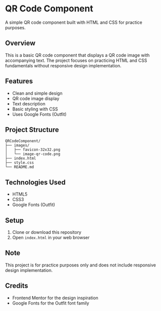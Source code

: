 # QR Code Component

A simple QR code component built with HTML and CSS for practice purposes.

## Overview

This is a basic QR code component that displays a QR code image with accompanying text. The project focuses on practicing HTML and CSS fundamentals without responsive design implementation.

## Features

- Clean and simple design
- QR code image display
- Text description
- Basic styling with CSS
- Uses Google Fonts (Outfit)

## Project Structure

```
QRCodeComponent/
├── images/
│   ├── favicon-32x32.png
│   └── image-qr-code.png
├── index.html
├── style.css
└── README.md
```

## Technologies Used

- HTML5
- CSS3
- Google Fonts (Outfit)

## Setup

1. Clone or download this repository
2. Open `index.html` in your web browser

## Note

This project is for practice purposes only and does not include responsive design implementation.

## Credits

- Frontend Mentor for the design inspiration
- Google Fonts for the Outfit font family
